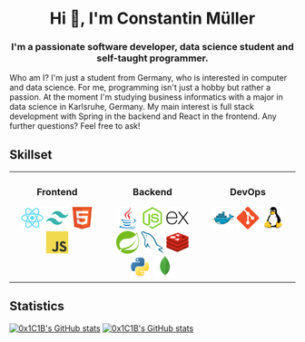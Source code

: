 <h1 align="center">Hi 👋, I'm Constantin Müller</h1>
<h3 align="center">I'm a passionate software developer, data science student and self-taught programmer.</h3>

Who am I? I'm just a student from Germany, who is interested in computer and data science. For me, programming isn't just a hobby but rather a passion.
At the moment I'm studying business informatics with a major in data science in Karlsruhe, Germany. My main interest is full stack development with
Spring in the backend and React in the frontend. Any further questions? Feel free to ask!

## Skillset

<table>
<tr>
<td valign="top" width="33%">

<h3 align="center">Frontend</h3>
<div align="center">
<img src="https://raw.githubusercontent.com/devicons/devicon/master/icons/react/react-original.svg" alt="React" width="40" height="40"/>
<img src="https://raw.githubusercontent.com/devicons/devicon/master/icons/tailwindcss/tailwindcss-plain.svg" alt="Tailwind CSS" width="40" height="40"/>
<img src="https://raw.githubusercontent.com/devicons/devicon/master/icons/html5/html5-original.svg" alt="HTML5" width="40" height="40"/>
<img src="https://raw.githubusercontent.com/devicons/devicon/master/icons/javascript/javascript-original.svg" alt="JavaScript" width="40" height="40"/>
</div>

</td>
<td valign="top" width="33%">

<h3 align="center">Backend</h3>
<div align="center">  
<img src="https://raw.githubusercontent.com/devicons/devicon/master/icons/java/java-original.svg" alt="Java" width="40" height="40"/>
<img src="https://raw.githubusercontent.com/devicons/devicon/master/icons/nodejs/nodejs-original.svg" alt="Node.js" width="40" height="40"/>
<img src="https://raw.githubusercontent.com/devicons/devicon/master/icons/express/express-original.svg" alt="Express" width="40" height="40"/>
<img src="https://raw.githubusercontent.com/devicons/devicon/master/icons/spring/spring-original.svg" alt="Spring" width="40" height="40"/>
<img src="https://raw.githubusercontent.com/devicons/devicon/master/icons/mysql/mysql-original.svg" alt="MySQL" width="40" height="40"/>
<img src="https://raw.githubusercontent.com/devicons/devicon/master/icons/redis/redis-original.svg" alt="Redis" width="40" height="40"/>
<img src="https://raw.githubusercontent.com/devicons/devicon/master/icons/python/python-original.svg" alt="Python" width="40" height="40"/>
<img src="https://raw.githubusercontent.com/devicons/devicon/master/icons/mongodb/mongodb-original.svg" alt="MongoDB" width="40" height="40"/>
</div>

</td>
<td valign="top" width="33%">

<h3 align="center">DevOps</h3>
<div align="center">  
<img src="https://raw.githubusercontent.com/devicons/devicon/master/icons/docker/docker-original.svg" alt="Docker" width="40" height="40"/>
<img src="https://raw.githubusercontent.com/devicons/devicon/master/icons/git/git-original.svg" alt="Git" width="40" height="40"/>
<img src="https://raw.githubusercontent.com/devicons/devicon/master/icons/linux/linux-original.svg" alt="Linux" width="40" height="40"/>
</div>

</td>
</tr>
</table>

## Statistics

[![0x1C1B's GitHub stats](https://github-readme-stats.vercel.app/api?username=0x1C1B&count_private=true&show_icons=true)](https://github.com/0x1C1B)
[![0x1C1B's GitHub stats](https://github-readme-stats.vercel.app/api/top-langs/?username=0x1C1B&layout=compact)](https://github.com/0x1C1B)

